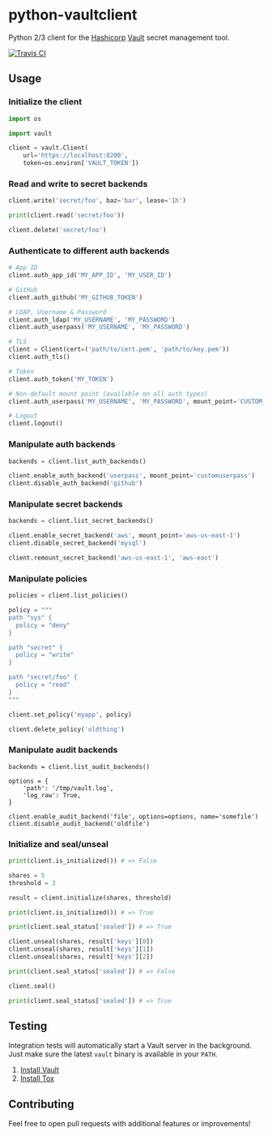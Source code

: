 # python-vaultclient

Python 2/3 client for the [Hashicorp](https://hashicorp.com/) [Vault](https://www.vaultproject.io) secret management tool.

[![Travis CI](https://travis-ci.org/ianunruh/python-vaultclient.svg?branch=master)](https://travis-ci.org/ianunruh/python-vaultclient)

## Usage

### Initialize the client

```python
import os

import vault

client = vault.Client(
    url='https://localhost:8200',
    token=os.environ['VAULT_TOKEN'])
```

### Read and write to secret backends

```python
client.write('secret/foo', baz='bar', lease='1h')

print(client.read('secret/foo'))

client.delete('secret/foo')
```

### Authenticate to different auth backends

```python
# App ID
client.auth_app_id('MY_APP_ID', 'MY_USER_ID')

# GitHub
client.auth_github('MY_GITHUB_TOKEN')

# LDAP, Username & Password
client.auth_ldap('MY_USERNAME', 'MY_PASSWORD')
client.auth_userpass('MY_USERNAME', 'MY_PASSWORD')

# TLS
client = Client(cert=('path/to/cert.pem', 'path/to/key.pem'))
client.auth_tls()

# Token
client.auth_token('MY_TOKEN')

# Non-default mount point (available on all auth types)
client.auth_userpass('MY_USERNAME', 'MY_PASSWORD', mount_point='CUSTOM_MOUNT_POINT')

# Logout
client.logout()
```

### Manipulate auth backends

```python
backends = client.list_auth_backends()

client.enable_auth_backend('userpass', mount_point='customuserpass')
client.disable_auth_backend('github')
```

### Manipulate secret backends

```python
backends = client.list_secret_backends()

client.enable_secret_backend('aws', mount_point='aws-us-east-1')
client.disable_secret_backend('mysql')

client.remount_secret_backend('aws-us-east-1', 'aws-east')
```

### Manipulate policies

```python
policies = client.list_policies()

policy = """
path "sys" {
  policy = "deny"
}

path "secret" {
  policy = "write"
}

path "secret/foo" {
  policy = "read"
}
"""

client.set_policy('myapp', policy)

client.delete_policy('oldthing')
```

### Manipulate audit backends

```
backends = client.list_audit_backends()

options = {
    'path': '/tmp/vault.log',
    'log_raw': True,
}

client.enable_audit_backend('file', options=options, name='somefile')
client.disable_audit_backend('oldfile')
```

### Initialize and seal/unseal

```python
print(client.is_initialized()) # => False

shares = 5
threshold = 3

result = client.initialize(shares, threshold)

print(client.is_initialized()) # => True

print(client.seal_status['sealed']) # => True

client.unseal(shares, result['keys'][0])
client.unseal(shares, result['keys'][1])
client.unseal(shares, result['keys'][2])

print(client.seal_status['sealed']) # => False

client.seal()

print(client.seal_status['sealed']) # => True
```

## Testing

Integration tests will automatically start a Vault server in the background. Just make sure
the latest `vault` binary is available in your `PATH`.

1. [Install Vault](https://vaultproject.io/docs/install/index.html)
2. [Install Tox](http://tox.readthedocs.org/en/latest/install.html)

## Contributing

Feel free to open pull requests with additional features or improvements!
